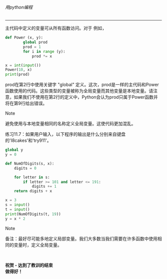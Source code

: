 ###### 用python编程
---

主代码中定义的变量可从所有函数访问。对于
例如，

```python
def Power (x, y):
        global prod
        prod = 1
        for i in range (y):
            prod *= x

x = int(input())
Power(10, x)
print(prod)
```

prod在第2行中使用关键字 "global" 定义。这次，prod是一样的主代码和Power函数使用的代码。这些类型的变量被称为全局变量而其他变量是本地变量。请注意，如果我们不使用在第2行的定义中，Python会认为prod只属于Power函数并将在第9行给出错误。

> [!NOTE]
> 避免使用与本地变量相同的名称定义全局变量。这使代码更加混乱。

练习11.7：如果用户输入，以下程序的输出是什么分别来自键盘的'I8cakes'和'try911'。

```python
global y
y = 0

def NumOfDigits(s, x):
    digits = 0

    for letter in s:
        if letter >= 101 and letter <= 191:
            digits += 1
    return digits + x

x = 3
s = input()
t = input()
print(NumOfDigits(t, 19))
y = x * 2
```

> [!NOTE]
> 备注：最好尽可能多地定义局部变量。我们大多数当我们需要在许多函数中使用相同的变量时，定义全局变量。

<br>

**祝贺 - 达到了教训的结束** <br>
**做得好！**

